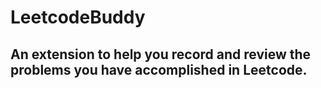 # LeetcodeBuddy

## An extension to help you record and review the problems you have accomplished in Leetcode.

